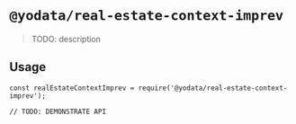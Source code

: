# `@yodata/real-estate-context-imprev`

> TODO: description

## Usage

```
const realEstateContextImprev = require('@yodata/real-estate-context-imprev');

// TODO: DEMONSTRATE API
```
